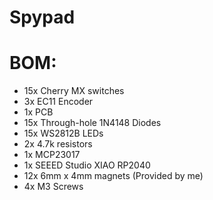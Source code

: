 # Spypad

# BOM:
- 15x Cherry MX switches
- 3x EC11 Encoder
- 1x PCB
- 15x Through-hole 1N4148 Diodes
- 15x WS2812B LEDs
- 2x 4.7k resistors
- 1x MCP23017
- 1x SEEED Studio XIAO RP2040
- 12x 6mm x 4mm magnets (Provided by me)
- 4x M3 Screws 
